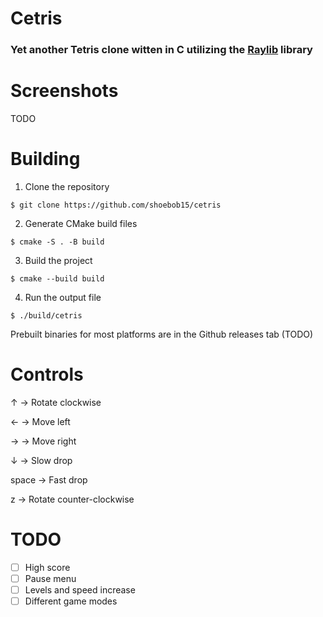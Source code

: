 # Cetris
### Yet another Tetris clone witten in C utilizing the [Raylib](https://github.com/raysan5/raylib) library

# Screenshots
TODO

# Building
1. Clone the repository

```$ git clone https://github.com/shoebob15/cetris```

2. Generate CMake build files

```$ cmake -S . -B build```

3. Build the project

```$ cmake --build build```

4. Run the output file

```$ ./build/cetris```

Prebuilt binaries for most platforms are in the Github releases tab (TODO)

# Controls
↑ -> Rotate clockwise

← -> Move left

→ -> Move right

↓ -> Slow drop

space -> Fast drop

z -> Rotate counter-clockwise


# TODO
- [ ] High score
- [ ] Pause menu
- [ ] Levels and speed increase
- [ ] Different game modes
